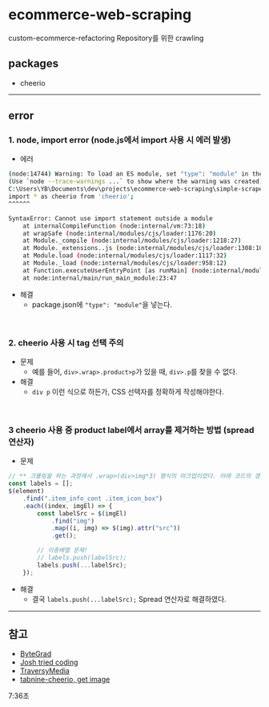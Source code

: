 # ecommerce-web-scraping

custom-ecommerce-refactoring Repository를 위한 crawling

## packages

-   cheerio

---

## error

### 1. node, import error (node.js에서 import 사용 시 에러 발생)

-   에러

```sh
(node:14744) Warning: To load an ES module, set "type": "module" in the package.json or use the .mjs extension.
(Use `node --trace-warnings ...` to show where the warning was created)
C:\Users\YB\Documents\dev\projects\ecommerce-web-scraping\simple-scraper.js:1
import * as cheerio from 'cheerio';
^^^^^^

SyntaxError: Cannot use import statement outside a module
    at internalCompileFunction (node:internal/vm:73:18)
    at wrapSafe (node:internal/modules/cjs/loader:1176:20)
    at Module._compile (node:internal/modules/cjs/loader:1218:27)
    at Module._extensions..js (node:internal/modules/cjs/loader:1308:10)
    at Module.load (node:internal/modules/cjs/loader:1117:32)
    at Module._load (node:internal/modules/cjs/loader:958:12)
    at Function.executeUserEntryPoint [as runMain] (node:internal/modules/run_main:81:12)
    at node:internal/main/run_main_module:23:47
```

-   해결
    -   package.json에 `"type": "module"`을 넣는다.

<br />

### 2. cheerio 사용 시 tag 선택 주의

-   문제
    -   예를 들어, `div>.wrap>.product>p`가 있을 때, `div>.p`를 찾을 수 없다.
-   해결
    -   `div p` 이런 식으로 하든가, CSS 선택자를 정확하게 작성해야한다.

<br />

### 3 cheerio 사용 중 product label에서 array를 제거하는 방법 (spread연산자)

-   문제

```js
// ** 크롤링을 하는 과정에서 .wrap>(div>img*3) 형식의 마크업이었다. 아래 코드의 경우 labels.push(labelSrc);를 하게 되면 이중 배열이 되어서 배열을 제거해야했다.
const labels = [];
$(element)
    .find(".item_info_cont .item_icon_box")
    .each((index, imgEl) => {
        const labelSrc = $(imgEl)
            .find("img")
            .map((i, img) => $(img).attr("src"))
            .get();

        // 이중배열 문제!
        // labels.push(labelSrc);
        labels.push(...labelSrc);
    });
```

-   해결
    -   결국 `labels.push(...labelSrc);` Spread 연산자로 해결하였다.

---

## 참고

-   [ByteGrad](https://www.youtube.com/watch?v=BGzK0xd-F5A)
-   [Josh tried coding](https://www.youtube.com/watch?v=9zwyfrVv3hg)
-   [TraversyMedia](https://www.youtube.com/watch?v=S67gyqnYHmI)
-   [tabnine-cheerio, get image](https://www.tabnine.com/code/javascript/functions/cheerio/src)

7:36초

